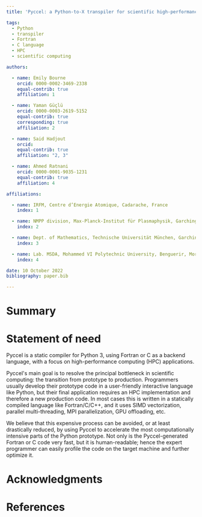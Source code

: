 ```yaml
---
title: 'Pyccel: a Python-to-X transpiler for scientific high-performance computing'

tags:
  - Python
  - transpiler
  - Fortran
  - C language
  - HPC
  - scientific computing

authors:

  - name: Emily Bourne
    orcid: 0000-0002-3469-2338
    equal-contrib: true
    affiliation: 1

  - name: Yaman Güçlü
    orcid: 0000-0003-2619-5152
    equal-contrib: true
    corresponding: true
    affiliation: 2

  - name: Said Hadjout
    orcid:
    equal-contrib: true
    affiliation: "2, 3"

  - name: Ahmed Ratnani
    orcid: 0000-0001-9035-1231
    equal-contrib: true
    affiliation: 4

affiliations:

  - name: IRFM, Centre d’Energie Atomique, Cadarache, France
    index: 1

  - name: NMPP division, Max-Planck-Institut für Plasmaphysik, Garching bei München, Germany
    index: 2

  - name: Dept. of Mathematics, Technische Universität München, Garching bei München, Germany
    index: 3

  - name: Lab. MSDA, Mohammed VI Polytechnic University, Benguerir, Morocco
    index: 4

date: 10 October 2022
bibliography: paper.bib

---
```


# Summary

# Statement of need

Pyccel is a static compiler for Python 3, using Fortran or C as a backend language, with a focus on high-performance computing (HPC) applications.

Pyccel's main goal is to resolve the principal bottleneck in scientific computing: the transition from prototype to production. Programmers usually develop their prototype code in a user-friendly interactive language like Python, but their final application requires an HPC implementation and therefore a new production code. In most cases this is written in a statically compiled language like Fortran/C/C++, and it uses SIMD vectorization, parallel multi-threading, MPI parallelization, GPU offloading, etc.

We believe that this expensive process can be avoided, or at least drastically reduced, by using Pyccel to accelerate the most computationally intensive parts of the Python prototype. Not only is the Pyccel-generated Fortran or C code very fast, but it is human-readable; hence the expert programmer can easily profile the code on the target machine and further optimize it.

# Acknowledgments

# References
